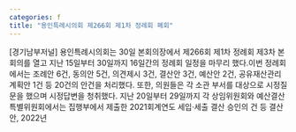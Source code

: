 ```yaml
---
categories: f
title: "용인특례시의회 제266회 제1차 정례회 폐회"
---
```

[경기남부저널] 용인특례시의회는 30일 본회의장에서 제266회 제1차 정례회 제3차 본회의를 열고 지난 15일부터 30일까지 16일간의 정례회 일정을 마무리 했다.이번 정례회에서는 조례안 6건, 동의안 5건, 의견제시 3건, 결산안 3건, 예산안 2건, 공유재산관리계획안 1건 등 20건의 안건을 처리했다. 또한, 의원들은 각 소관 부서를 대상으로 시정질문을 했으며 시정답변을 청취했다. 지난 20일부터 29일까지 각 상임위원회와 예산결산특별위원회에서는 집행부에서 제출한 2021회계연도 세입·세출 결산 승인의 건 등 결산안, 2022년
